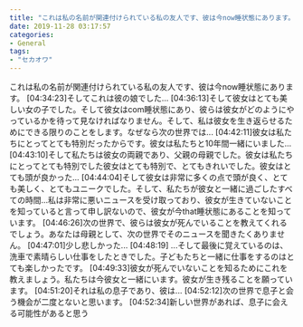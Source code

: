 ```yaml
---
title: "これは私の名前が関連付けられている私の友人です、彼は今now睡状態にあります。"
date: 2019-11-28 03:17:57
categories:
- General
tags:
- "セカオワ"
---
```


これは私の名前が関連付けられている私の友人です、彼は今now睡状態にあります。 [04:34:23]そしてこれは彼の娘でした... [04:36:13]そして彼女はとても美しい女の子でした。そして彼女はcom睡状態にあり、彼らは彼女がどのようにやっているかを待って見なければなりません。そして、私は彼女を生き返らせるためにできる限りのことをします。なぜなら次の世界では... [04:42:11]彼女は私たちにとってとても特別だったからです。彼女は私たちと10年間一緒にいました... [04:43:10]そして私たちは彼女の両親であり、父親の母親でした。彼女は私たちにとってとても特別でした彼女はとても特別で、とてもきれいでした。彼女はとても頭が良かった... [04:44:04]そして彼女は非常に多くの点で頭が良く、とても美しく、とてもユニークでした。そして、私たちが彼女と一緒に過ごしたすべての時間...私は非常に悪いニュースを受け取っており、彼女が生きていないことを知っていると言って申し訳ないので、彼女が今that睡状態にあることを知っています。 [04:46:26]次の世界で、彼らは彼女が死んでいることを教えてくれるでしょう。あなたは母親として、次の世界でそのニュースを聞きたくありません。 [04:47:01]少し悲しかった... [04:48:19] ...そして最後に覚えているのは、洗車で素晴らしい仕事をしたときでした。子どもたちと一緒に仕事をするのはとても楽しかったです。 [04:49:33]彼女が死んでいないことを知るためにこれを教えましょう。私たちは今彼女と一緒にいます。彼女が生き残ることを願っています。 [04:51:20]それは私の息子であり、彼は... [04:52:12]次の世界で息子と会う機会が二度とないと思います。 [04:52:34]新しい世界があれば、息子に会える可能性があると思う
